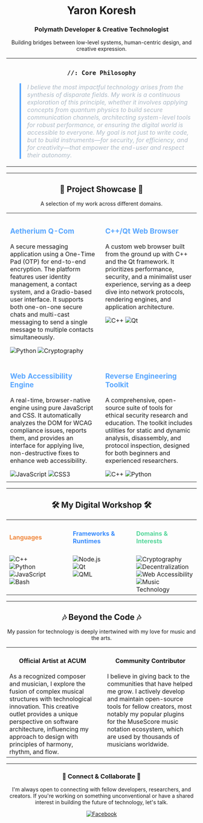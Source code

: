 <div align='center'>
  <h1>Yaron Koresh</h1>
  <h3>Polymath Developer & Creative Technologist</h3>
  <p>
    Building bridges between low-level systems, human-centric design, and creative expression.
  </p>
</div>

<table width='100%'>
  <tr>
    <td width='100%'>
      <h3 align='center'><code>//: Core Philosophy</code></h3>
      <blockquote style='color: #ADBAC7; border-left: 4px solid #58A6FF; padding-left: 16px;'>
        <em>I believe the most impactful technology arises from the synthesis of disparate fields. My work is a continuous exploration of this principle, whether it involves applying concepts from quantum physics to build secure communication channels, architecting system-level tools for robust performance, or ensuring the digital world is accessible to everyone. My goal is not just to write code, but to build instruments—for security, for efficiency, and for creativity—that empower the end-user and respect their autonomy.</em>
      </blockquote>
    </td>
  </tr>
</table>

-----

<h2 align='center'>🚀 Project Showcase 🚀</h2>
<p align='center'>A selection of my work across different domains.</p>

<table width='100%'>
  <tr valign='top'>
    <td width='50%' style='padding: 10px;'>
      <h3 style='color: #58A6FF;'>Aetherium Q-Com</h3>
      <p>A secure messaging application using a One-Time Pad (OTP) for end-to-end encryption. The platform features user identity management, a contact system, and a Gradio-based user interface. It supports both one-on-one secure chats and multi-cast messaging to send a single message to multiple contacts simultaneously.</p>
      <div align='left'>
        <img src='https://img.shields.io/badge/Python-3776AB?style=for-the-badge&logo=python&logoColor=white' alt='Python'/>
        <img src='https://img.shields.io/badge/Cryptography-007396?style=for-the-badge&logo=gnuprivacyguard&logoColor=white' alt='Cryptography'/>
      </div>
    </td>
    <td width='50%' style='padding: 10px;'>
      <h3 style='color: #58A6FF;'>C++/Qt Web Browser</h3>
      <p>A custom web browser built from the ground up with C++ and the Qt framework. It prioritizes performance, security, and a minimalist user experience, serving as a deep dive into network protocols, rendering engines, and application architecture.</p>
      <div align='left'>
        <img src='https://img.shields.io/badge/C++-00599C?style=for-the-badge&logo=cplusplus&logoColor=white' alt='C++'/>
        <img src='https://img.shields.io/badge/Qt-41CD52?style=for-the-badge&logo=qt&logoColor=white' alt='Qt'/>
      </div>
    </td>
  </tr>
  <tr valign='top'>
    <td width='50%' style='padding: 10px;'>
      <h3 style='color: #58A6FF;'>Web Accessibility Engine</h3>
      <p>A real-time, browser-native engine using pure JavaScript and CSS. It automatically analyzes the DOM for WCAG compliance issues, reports them, and provides an interface for applying live, non-destructive fixes to enhance web accessibility.</p>
      <div align='left'>
        <img src='https://img.shields.io/badge/JavaScript-F7DF1E?style=for-the-badge&logo=javascript&logoColor=black' alt='JavaScript'/>
        <img src='https://img.shields.io/badge/CSS3-1572B6?style=for-the-badge&logo=css3&logoColor=white' alt='CSS3'/>
      </div>
    </td>
    <td width='50%' style='padding: 10px;'>
      <h3 style='color: #58A6FF;'>Reverse Engineering Toolkit</h3>
      <p>A comprehensive, open-source suite of tools for ethical security research and education. The toolkit includes utilities for static and dynamic analysis, disassembly, and protocol inspection, designed for both beginners and experienced researchers.</p>
      <div align='left'>
        <img src='https://img.shields.io/badge/C++-00599C?style=for-the-badge&logo=cplusplus&logoColor=white' alt='C++'/>
        <img src='https://img.shields.io/badge/Python-3776AB?style=for-the-badge&logo=python&logoColor=white' alt='Python'/>
      </div>
    </td>
  </tr>
</table>

-----

<h2 align='center'>🛠️ My Digital Workshop 🛠️</h2>

<table width='100%'>
  <tr>
    <th align='left' width='33%'><h4 style='color: #F0883E;'>Languages</h4></th>
    <th align='left' width='33%'><h4 style='color: #388BFD;'>Frameworks & Runtimes</h4></th>
    <th align='left' width='33%'><h4 style='color: #54D69A;'>Domains & Interests</h4></th>
  </tr>
  <tr valign='top'>
    <td>
      <img src='https://img.shields.io/badge/C++-00599C?style=for-the-badge&logo=cplusplus&logoColor=white' alt='C++'/><br>
      <img src='https://img.shields.io/badge/Python-3776AB?style=for-the-badge&logo=python&logoColor=white' alt='Python'/><br>
      <img src='https://img.shields.io/badge/JavaScript-F7DF1E?style=for-the-badge&logo=javascript&logoColor=black' alt='JavaScript'/><br>
      <img src='https://img.shields.io/badge/Bash-4EAA25?style=for-the-badge&logo=gnu-bash&logoColor=white' alt='Bash'/>
    </td>
    <td>
      <img src='https://img.shields.io/badge/Node.js-339933?style=for-the-badge&logo=nodedotjs&logoColor=white' alt='Node.js'/><br>
      <img src='https://img.shields.io/badge/Qt-41CD52?style=for-the-badge&logo=qt&logoColor=white' alt='Qt'/><br>
      <img src='https://img.shields.io/badge/QML-41CD52?style=for-the-badge&logo=qt&logoColor=white' alt='QML'/>
    </td>
    <td>
      <img src='https://img.shields.io/badge/Cryptography-007396?style=for-the-badge&logo=gnuprivacyguard&logoColor=white' alt='Cryptography'/><br>
      <img src='https://img.shields.io/badge/Decentralization-F2A900?style=for-the-badge&logo=bitcoin&logoColor=white' alt='Decentralization'/><br>
      <img src='https://img.shields.io/badge/Web_Accessibility-005A9C?style=for-the-badge' alt='Web Accessibility'/><br>
      <img src='https://img.shields.io/badge/Music_Technology-E0234E?style=for-the-badge' alt='Music Technology'/>
    </td>
  </tr>
</table>

-----

<h2 align='center'>🎶 Beyond the Code 🎶</h2>
<p align='center'>My passion for technology is deeply intertwined with my love for music and the arts.</p>
<table width='100%'>
  <tr valign='top'>
    <td width='50%' style='padding-right: 15px;'>
      <h4 align='center'>Official Artist at ACUM</h4>
      As a recognized composer and musician, I explore the fusion of complex musical structures with technological innovation. This creative outlet provides a unique perspective on software architecture, influencing my approach to design with principles of harmony, rhythm, and flow.
    </td>
    <td width='50%' style='padding-left: 15px;'>
      <h4 align='center'>Community Contributor</h4>
      I believe in giving back to the communities that have helped me grow. I actively develop and maintain open-source tools for fellow creators, most notably my popular plugins for the MuseScore music notation ecosystem, which are used by thousands of musicians worldwide.
    </td>
  </tr>
</table>

-----

<div align='center'>
  <h3>🤝 Connect & Collaborate 🤝</h3>
  <p>I'm always open to connecting with fellow developers, researchers, and creators. If you're working on something unconventional or have a shared interest in building the future of technology, let's talk.</p>
  <a href='https://www.facebook.com/profile.php?id=100071801628056'>
    <img src="https://img.shields.io/badge/Facebook-1877F2?style=for-the-badge&logo=facebook&logoColor=white" alt="Facebook"/>
  </a>
</div>
